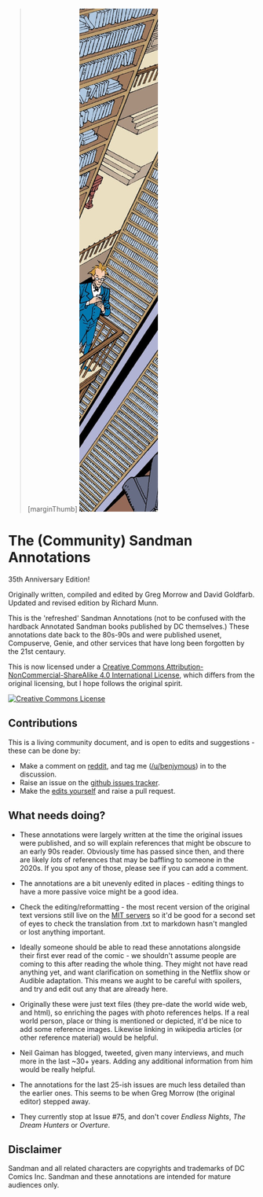 > [marginThumb] ![](images/introduction_side.jpg)

# The (Community) Sandman Annotations

35th Anniversary Edition!

Originally written, compiled and edited by Greg Morrow and David Goldfarb. Updated and revised edition by Richard Munn.

This is the 'refreshed' Sandman Annotations (not to be confused with the hardback Annotated Sandman books published by DC themselves.)   These annotations date back to the 80s-90s and were published usenet, Compuserve, Genie, and other services that have long been forgotten by the 21st centaury.

This is now licensed under a [Creative Commons Attribution-NonCommercial-ShareAlike 4.0 International License](http://creativecommons.org/licenses/by-nc-sa/4.0/), which differs from the original licensing, but I hope follows the original spirit.

[![Creative Commons License](https://i.creativecommons.org/l/by-nc-sa/4.0/88x31.png)](http://creativecommons.org/licenses/by-nc-sa/4.0/)

## Contributions

This is a living community document, and is open to edits and suggestions - these can be done by:
- Make a comment on [reddit](https://www.reddit.com/r/Sandman/), and tag me ([/u/benjymous](https://www.reddit.com/user/benjymous)) in to the discussion.
- Raise an issue on the [github issues tracker](https://github.com/benjymous/annotations/issues).
- Make the [edits yourself](https://github.com/benjymous/annotations/) and raise a pull request.

## What needs doing?

- These annotations were largely written at the time the original issues were published, and so will explain references that might be obscure to an early 90s reader.   Obviously time has passed since then, and there are likely _lots_ of references that may be baffling to someone in the 2020s.  If you spot any of those, please see if you can add a comment.

- The annotations are a bit unevenly edited in places - editing things to have a more passive voice might be a good idea.

- Check the editing/reformatting - the most recent version of the original text versions still live on the [MIT servers](http://theory.csail.mit.edu/ftp-data/pub/ftp/ftp/people/wald/sandman/) so it'd be good for a second set of eyes to check the translation from .txt to markdown hasn't mangled or lost anything important.

- Ideally someone should be able to read these annotations alongside their first ever read of the comic - we shouldn't assume people are coming to this after reading the whole thing.   They might not have read anything yet, and want clarification on something in the Netflix show or Audible adaptation.   This means we aught to be careful with spoilers, and try and edit out any that are already here.

 - Originally these were just text files (they pre-date the world wide web, and html), so enriching the pages with photo references helps.  If a real world person, place or thing is mentioned or depicted, it'd be nice to add some reference images.   Likewise linking in wikipedia articles (or other reference material) would be helpful.

 - Neil Gaiman has blogged, tweeted, given many interviews, and much more in the last ~30+ years.  Adding any additional information from him would be really helpful.

 - The annotations for the last 25-ish issues are much less detailed than the earlier ones.   This seems to be when Greg Morrow (the original editor) stepped away.

 - They currently stop at Issue #75, and don't cover _Endless Nights_, _The Dream Hunters_ or _Overture_.

## Disclaimer

Sandman and all related characters are copyrights and trademarks of DC Comics Inc. Sandman and these annotations are intended for mature audiences only.
